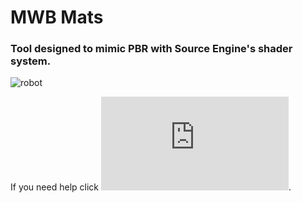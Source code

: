 # MWB Mats

### Tool designed to mimic PBR with Source Engine's shader system.

![robot](https://media.discordapp.net/attachments/839227966193795093/1138863562933162065/image.png?width=1439&height=509)

If you need help click ![here](https://github.com/mushroom-guy/mwb-materials/blob/main/help.md).
